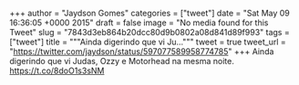 
+++
author = "Jaydson Gomes"
categories = ["tweet"]
date = "Sat May 09 16:36:05 +0000 2015"
draft = false
image = "No media found for this Tweet"
slug = "7843d3eb864b20dcc80d9b0802a08d841d89f993"
tags = ["tweet"]
title = """Ainda digerindo que vi Ju..."""
tweet = true
tweet_url = "https://twitter.com/jaydson/status/597077589958774785"
+++
Ainda digerindo que vi Judas, Ozzy e Motorhead na mesma noite. https://t.co/8doO1s3sNM
